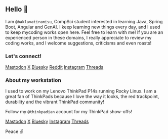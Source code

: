 ## Hello 👋

I am `@baklavatiramisu`, CompSci student interested in learning Java, 
Spring Boot, Angular and GenAI. I keep learning new things every day,
and I used to keep mycoding works open here. Feel free to learn with
me! If you are an experienced person in these domains, I really
appreciate to review my coding works, and I welcome suggestions,
criticisms and even roasts!

### Let's connect!

[Mastodon](https://mastodon.social/@baklavatiramisu)
[X](https://x.com/baklavatiramisu)
[Bluesky](https://baklavatiramisu.bsky.social)
[Reddit](https://reddit.com/u/baklavatiramisu)
[Instagram](https://www.instagram.com/baklavatiramisu)
[Threads](https://www.threads.com/@baklavatiramisu)

### About my workstation

I used to work on my Lenovo ThinkPad P14s running Rocky Linux. I am a
great fan of ThinkPads because I love the way it looks, the red trackpoint,
durability and the vibrant ThinkPad community!

Follow my `@thinkpadian` account for my ThinkPad show-offs!

[Mastodon](https://mastodon.social/@thinkpadian)
[X](https://x.com/thinkpadian)
[Bluesky](https://bsky.app/profile/thinkpadian.bsky.social)
[Instagram](https://www.instagram.com/thinkpadian)
[Threads](https://www.threads.com/@thinkpadian)

Peace ✌